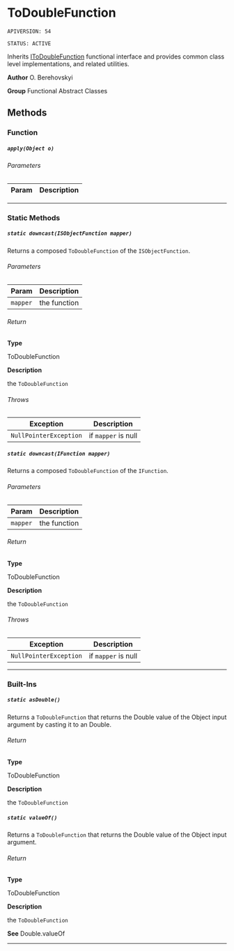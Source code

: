 # ToDoubleFunction

`APIVERSION: 54`

`STATUS: ACTIVE`

Inherits [IToDoubleFunction](/docs/Functional-Interfaces/IToDoubleFunction.md) functional interface and provides common class level implementations, and related utilities.


**Author** O. Berehovskyi


**Group** Functional Abstract Classes

## Methods
### Function
##### `apply(Object o)`
###### Parameters
|Param|Description|
|---|---|

---
### Static Methods
##### `static downcast(ISObjectFunction mapper)`

Returns a composed `ToDoubleFunction` of the `ISObjectFunction`.

###### Parameters
|Param|Description|
|---|---|
|`mapper`|the function|

###### Return

**Type**

ToDoubleFunction

**Description**

the `ToDoubleFunction`

###### Throws
|Exception|Description|
|---|---|
|`NullPointerException`|if `mapper` is null|

##### `static downcast(IFunction mapper)`

Returns a composed `ToDoubleFunction` of the `IFunction`.

###### Parameters
|Param|Description|
|---|---|
|`mapper`|the function|

###### Return

**Type**

ToDoubleFunction

**Description**

the `ToDoubleFunction`

###### Throws
|Exception|Description|
|---|---|
|`NullPointerException`|if `mapper` is null|

---
### Built-Ins
##### `static asDouble()`

Returns a `ToDoubleFunction` that returns the Double value of the Object input argument by casting it to an Double.

###### Return

**Type**

ToDoubleFunction

**Description**

the `ToDoubleFunction`

##### `static valueOf()`

Returns a `ToDoubleFunction` that returns the Double value of the Object input argument.

###### Return

**Type**

ToDoubleFunction

**Description**

the `ToDoubleFunction`


**See** Double.valueOf

---
